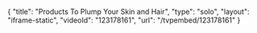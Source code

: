 {
    "title": "Products To Plump Your Skin and Hair",
    "type": "solo",
    "layout": "iframe-static",
    "videoId": "123178161",
    "url": "\/tvpembed\/123178161"
}